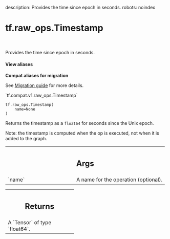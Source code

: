 description: Provides the time since epoch in seconds.
robots: noindex

# tf.raw_ops.Timestamp

<!-- Insert buttons and diff -->

<table class="tfo-notebook-buttons tfo-api nocontent" align="left">

</table>



Provides the time since epoch in seconds.

<section class="expandable">
  <h4 class="showalways">View aliases</h4>
  <p>
<b>Compat aliases for migration</b>
<p>See
<a href="https://www.tensorflow.org/guide/migrate">Migration guide</a> for
more details.</p>
<p>`tf.compat.v1.raw_ops.Timestamp`</p>
</p>
</section>

<pre class="devsite-click-to-copy prettyprint lang-py tfo-signature-link">
<code>tf.raw_ops.Timestamp(
    name=None
)
</code></pre>



<!-- Placeholder for "Used in" -->

Returns the timestamp as a `float64` for seconds since the Unix epoch.

Note: the timestamp is computed when the op is executed, not when it is added
to the graph.

<!-- Tabular view -->
 <table class="responsive fixed orange">
<colgroup><col width="214px"><col></colgroup>
<tr><th colspan="2"><h2 class="add-link">Args</h2></th></tr>

<tr>
<td>
`name`
</td>
<td>
A name for the operation (optional).
</td>
</tr>
</table>



<!-- Tabular view -->
 <table class="responsive fixed orange">
<colgroup><col width="214px"><col></colgroup>
<tr><th colspan="2"><h2 class="add-link">Returns</h2></th></tr>
<tr class="alt">
<td colspan="2">
A `Tensor` of type `float64`.
</td>
</tr>

</table>

